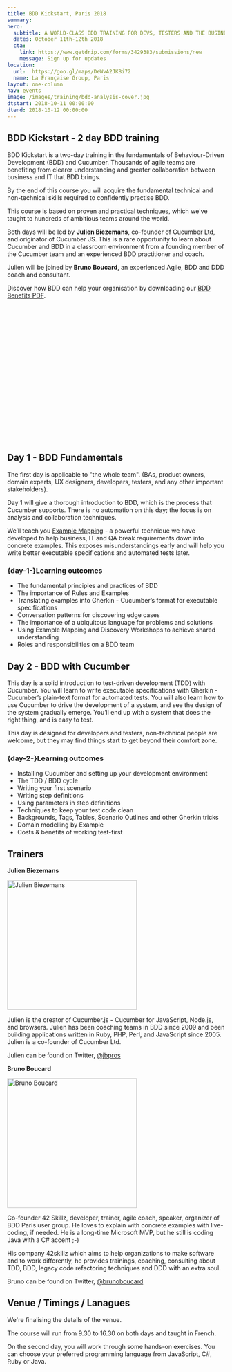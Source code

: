 ```yaml
---
title: BDD Kickstart, Paris 2018
summary: 
hero:
  subtitle: A WORLD-CLASS BDD TRAINING FOR DEVS, TESTERS AND THE BUSINESS
  dates: October 11th-12th 2018
  cta:
    link: https://www.getdrip.com/forms/3429383/submissions/new
    message: Sign up for updates
location:
  url:  https://goo.gl/maps/DeWvA2JK8i72
  name: La Française Group, Paris
layout: one-column
nav: events
image: /images/training/bdd-analysis-cover.jpg
dtstart: 2018-10-11 00:00:00
dtend: 2018-10-12 00:00:00
---
```


## BDD Kickstart - 2 day BDD training 

BDD Kickstart is a two-day training in the fundamentals of Behaviour-Driven Development (BDD) and Cucumber. Thousands of agile teams are benefiting from clearer understanding and greater collaboration between business and IT that BDD brings.

By the end of this course you will acquire the fundamental technical and non-technical skills required to confidently practise BDD.

This course is based on proven and practical techniques, which we've taught to hundreds of ambitious teams around the world.

Both days will be led by **Julien Biezemans**, co-founder of Cucumber Ltd, and originator of Cucumber JS. This is a rare opportunity to learn about Cucumber and BDD in a classroom environment from a founding member of the Cucumber team and an experienced BDD practitioner and coach. 

Julien will be joined by **Bruno Boucard**, an experienced Agile, BDD and DDD coach and consultant. 


Discover how BDD can help your organisation by downloading our [BDD Benefits PDF](https://cucumber.io/bdd-benefits.pdf).

<div class="row"><div class="col-md-6 col-md-offset-3"><script src="//fast.wistia.com/embed/medias/953ry8h08l.jsonp" async></script><script src="//fast.wistia.com/assets/external/E-v1.js" async></script><div class="wistia_responsive_padding" style="padding:56.25% 0 28px 0;position:relative;"><div class="wistia_responsive_wrapper" style="height:100%;left:0;position:absolute;top:0;width:100%;"><div class="wistia_embed wistia_async_953ry8h08l videoFoam=true" style="height:100%;width:100%">&nbsp;</div></div></div></div></div>


## Day 1 - BDD Fundamentals

The first day is applicable to "the whole team".  (BAs, product owners, domain experts, UX designers, developers, testers, and any other important stakeholders).

Day 1 will give a thorough introduction to BDD, which is the process that Cucumber supports. There is no automation on this day; the focus is on analysis and collaboration techniques.

We’ll teach you [Example Mapping](https://cucumber.io/blog/2015/12/08/example-mapping-introduction) - a powerful technique we have developed to help business, IT and QA break requirements down into concrete examples. This exposes misunderstandings early and will help you write better executable specifications and automated tests later.

### {day-1-}Learning outcomes

* The fundamental principles and practices of BDD
* The importance of Rules and Examples
* Translating examples into Gherkin - Cucumber’s format for executable specifications
* Conversation patterns for discovering edge cases
* The importance of a ubiquitous language for problems and solutions
* Using Example Mapping and Discovery Workshops to achieve shared understanding
* Roles and responsibilities on a BDD team


## Day 2 - BDD with Cucumber

This day is a solid introduction to test-driven development (TDD) with Cucumber. You will learn to write executable specifications with Gherkin - Cucumber’s plain-text format for automated tests. You will also learn how to use Cucumber to drive the development of a system, and see the design of the system gradually emerge. You’ll end up with a system that does the right thing, and is easy to test.

This day is designed for developers and testers, non-technical people are welcome, but they may find things start to get beyond their comfort zone.

### {day-2-}Learning outcomes
* Installing Cucumber and setting up your development environment
* The TDD / BDD cycle
* Writing your first scenario
* Writing step definitions
* Using parameters in step definitions
* Techniques to keep your test code clean
* Backgrounds, Tags, Tables, Scenario Outlines and other Gherkin tricks
* Domain modelling by Example
* Costs & benefits of working test-first

## Trainers

**Julien Biezemans**

<img src="{{ site.url }}/images/headshots/julien.jpg" alt="Julien Biezemans" height="300" width="300">

Julien is the creator of Cucumber.js - Cucumber for JavaScript, Node.js, and browsers. Julien has been coaching teams in BDD since 2009 and been building applications written in Ruby, PHP, Perl, and JavaScript since 2005. Julien is a co-founder of Cucumber Ltd.

Julien can be found on Twitter, [@jbpros](https://twitter.com/jbpros)

**Bruno Boucard**

<img src="{{ site.url }}/images/headshots/bruno-headshot.jpg" alt="Bruno Boucard" height="300" width="300">

Co-founder 42 Skillz, developer, trainer, agile coach, speaker, organizer of BDD Paris user group. He loves to explain with concrete examples with live-coding, if needed. He is a long-time Microsoft MVP, but he still is coding Java with a C# accent ;-)

His company 42skillz which aims to help organizations to make software and to work differently, he provides trainings, coaching, consulting about TDD, BDD, legacy code refactoring techniques and DDD with an extra soul.


Bruno can be found on Twitter, [@brunoboucard](https://twitter.com/brunoboucard)

## Venue / Timings / Lanagues

We're finalising the details of the venue. 

The course will run from 9.30 to 16.30 on both days and taught in French. 

On the second day, you will work through some hands-on exercises. You can choose your preferred programming language from JavaScript, C#, Ruby or Java. 

<!-- Drip -->
<script type="text/javascript">
  var _dcq = _dcq || [];
  var _dcs = _dcs || {}; 
  _dcs.account = '7849462';
  
  (function() {
    var dc = document.createElement('script');
    dc.type = 'text/javascript'; dc.async = true; 
    dc.src = '//tag.getdrip.com/7849462.js';
    var s = document.getElementsByTagName('script')[0];
    s.parentNode.insertBefore(dc, s);
  })();
</script>

